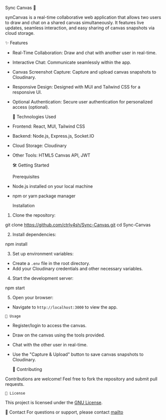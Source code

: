 

 Sync Canvas 🎨

 synCanvas  is a real-time collaborative web application that allows two users to draw and chat on a shared canvas simultaneously. It features live updates, seamless interaction, and easy sharing of canvas snapshots via cloud storage.

   ✨ Features

-  Real-Time Collaboration:  Draw and chat with another user in real-time.
-  Interactive Chat:  Communicate seamlessly within the app.
-  Canvas Screenshot Capture:  Capture and upload canvas snapshots to Cloudinary.
-  Responsive Design:  Designed with MUI and Tailwind CSS for a responsive UI.
-  Optional Authentication:  Secure user authentication for personalized access (optional).

   🚀 Technologies Used

-  Frontend:  React, MUI, Tailwind CSS
-  Backend:  Node.js, Express.js, Socket.IO
-  Cloud Storage:  Cloudinary
-  Other Tools:  HTML5 Canvas API, JWT

   🛠️ Getting Started

    Prerequisites

- Node.js installed on your local machine
- npm or yarn package manager

    Installation

1.  Clone the repository: 
    
   git clone https://github.com/ctrly4sh/Sync-Canvas.git
   cd Sync-Canvas
    

2.  Install dependencies: 
    
   npm install
    

3.  Set up environment variables: 
   - Create a `.env` file in the root directory.
   - Add your Cloudinary credentials and other necessary variables.

4.  Start the development server: 
    
   npm start
    

5.  Open your browser: 
   - Navigate to `http://localhost:3000` to view the app.

    🎯 Usage

- Register/login to access the canvas.
- Draw on the canvas using the tools provided.
- Chat with the other user in real-time.
- Use the "Capture & Upload" button to save canvas snapshots to Cloudinary.

    🤝 Contributing

Contributions are welcome! Feel free to fork the repository and submit pull requests.

    📄 License

This project is licensed under the [GNU License](https://www.gnu.org/licenses/gpl-3.0.en.html#license-text).

📧 Contact
For questions or support, please contact [mailto](y4sh.dev@example.com)